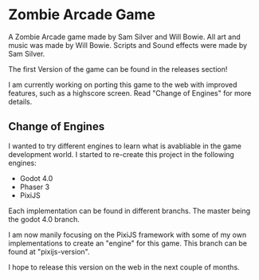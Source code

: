 # Zombie Arcade Game

A Zombie Arcade game made by Sam Silver and Will Bowie. All art and music was made by Will Bowie. Scripts and Sound effects were made by Sam Silver.

The first Version of the game can be found in the releases section!

I am currently working on porting this game to the web with improved features, such as a highscore screen. Read "Change of Engines" for more details.

## Change of Engines

I wanted to try different engines to learn what is avabliable in the game development world. I started to re-create this project in the following engines:
- Godot 4.0
- Phaser 3
- PixiJS

Each implementation can be found in different branchs. The master being the godot 4.0 branch.

I am now manily focusing on the PixiJS framework with some of my own implementations to create an "engine" for this game. This branch can be found at "pixijs-version".

I hope to release this version on the web in the next couple of months.
